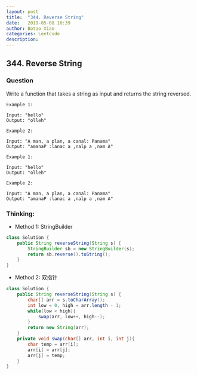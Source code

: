 ```yaml
---
layout: post
title:  "344. Reverse String"
date:   2019-05-08 10:39
author: Botao Xiao
categories: Leetcode
description:
---
```

## 344. Reverse String

### Question
Write a function that takes a string as input and returns the string reversed.

```
Example 1:

Input: "hello"
Output: "olleh"

Example 2:

Input: "A man, a plan, a canal: Panama"
Output: "amanaP :lanac a ,nalp a ,nam A"

Example 1:

Input: "hello"
Output: "olleh"

Example 2:

Input: "A man, a plan, a canal: Panama"
Output: "amanaP :lanac a ,nalp a ,nam A"
```

### Thinking:
* Method 1: StringBuilder

```Java
class Solution {
    public String reverseString(String s) {
        StringBuilder sb = new StringBuilder(s);
        return sb.reverse().toString();
    }
}
```

* Method 2: 双指针

```Java
class Solution {
    public String reverseString(String s) {
        char[] arr = s.toCharArray();
        int low = 0, high = arr.length - 1;
        while(low < high){
            swap(arr, low++, high--);
        }
        return new String(arr);
    }
    private void swap(char[] arr, int i, int j){
        char temp = arr[i];
        arr[i] = arr[j];
        arr[j] = temp;
    }
}
```
